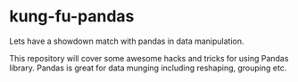 # kung-fu-pandas
Lets have a showdown match with pandas in data manipulation.

This repository will cover some awesome hacks and tricks for using Pandas library.
Pandas is great for data munging including reshaping, grouping etc.
